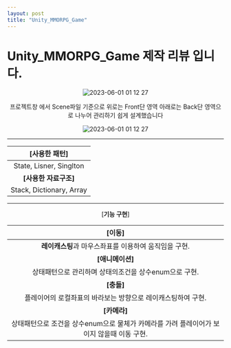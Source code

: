 ```yaml
---
layout: post
title: "Unity_MMORPG_Game"
---
```


# Unity_MMORPG_Game 제작 리뷰 입니다.

<div align="center">
  

![2023-06-01 01 12 27](https://github.com/Choi-Dong-Hyeon/Unity_MMORPG_Game/blob/main/2023-06-15%2020%2041%2027.png)

프로젝트창 에서 Scene파일 기준으로 위로는 Front단 영역 아래로는 Back단 영역으로 나누어 관리하기  쉽게 설계했습니다  

![2023-06-01 01 12 27](https://github.com/Choi-Dong-Hyeon/Unity_MMORPG_Game/blob/main/2023-06-07%2020%2014%2013.png)



---  

                                                                
 |    **[사용한 패턴]**     |  
 | :----------------------: |  
 | State, Lisner, Singlton  |  
 |  **[사용한 자료구조]**   |  
 | Stack, Dictionary, Array  

   
---  

[**기능 구현**]  


|                          **[이동]**                          |  
| :----------------------------------------------------------: |  
|    **레이캐스팅**과 마우스좌표를 이용하여 움직임을 구현.     |  
|                       **[애니메이션]**                       |  
|    상태패턴으로 관리하며 상태의조건을 상수enum으로 구현.     |  
|                          **[충돌]**                          |  
| 플레이어의 로컬좌표의 바라보는 방향으로 레이캐스팅하여 구현. |  
|                         **[카메라]**                         |  
| 상태패턴으로 조건을 상수enum으로 물체가 카메라를 가려 플레이어가 보이지 않을때 이동 구현. |  
  
